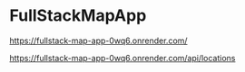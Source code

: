 # FullStackMapApp
https://fullstack-map-app-0wq6.onrender.com/


https://fullstack-map-app-0wq6.onrender.com/api/locations
